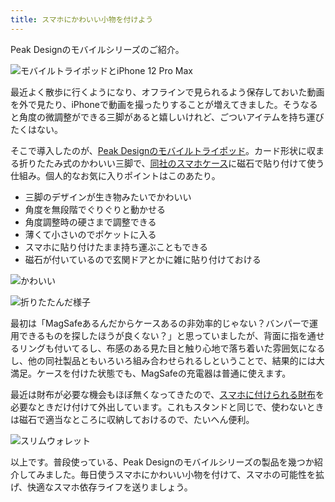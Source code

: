```yaml
---
title: スマホにかわいい小物を付けよう
---
```

Peak Designのモバイルシリーズのご紹介。

![](https://lh3.googleusercontent.com/xJXz9AmaCKhyRooC2ZEbj-iStB6_JlkiemyG9wVGjxuEDFJgPCrafsv3zRzUpzchTARo3U9WlCf5ovAKDaCMkBBTjNpJ4HGysfm-4XKYNPuyU0Skv7CEbmVRNZUcVslYEdjtpFgYJPgP9ZZAUD0WuxKOfCXX3h59dziGYGq4QHLynLvMxKP7SZoE "モバイルトライポッドとiPhone 12 Pro Max")

最近よく散歩に行くようになり、オフラインで見られるよう保存しておいた動画を外で見たり、iPhoneで動画を撮ったりすることが増えてきました。そうなると角度の微調整ができる三脚があると嬉しいけれど、ごついアイテムを持ち運びたくはない。

そこで導入したのが、[Peak Designのモバイルトライポッド](https://www.amazon.co.jp/dp/B09FRZPLL3)。カード形状に収まる折りたたみ式のかわいい三脚で、[同社のスマホケース](https://www.amazon.co.jp/dp/B09FP3HP7Z?)に磁石で貼り付けて使う仕組み。個人的なお気に入りポイントはこのあたり。

*   三脚のデザインが生き物みたいでかわいい
*   角度を無段階でぐりぐりと動かせる
*   角度調整時の硬さまで調整できる
*   薄くて小さいのでポケットに入る
*   スマホに貼り付けたまま持ち運ぶこともできる
*   磁石が付いているので玄関ドアとかに雑に貼り付けておける

![](https://lh4.googleusercontent.com/gGaMQiqK-xlGne7mpcv6eQP0RZAqyJSumhZofM51gUjHZURPPgpvZt5bW7Q5IPh6MdFuZqhofZ2d8k4Ua1EjmQiOEhMuCBWcIWQRLXl3zLj8jkmuAR4V2EbNwcNgaF731qIADwbO0BfjG9KuSAcWWGUAxPSUoTtXhSr0bLEr-D-BZvwLaN1q3W4F "かわいい")

![](https://lh6.googleusercontent.com/p-TRybQcMDHY_fLuNOu3XMtEHigAdqznHt0Xf1ZiGCp7c7ZXjbOtlVLcYGMzq9Mopuv_oX5GOUncyPwKrgN660WoijJhsdc2S54lp2fl4qLaQdvI9m7FIpenj7ezNIWyryUjKuGZu02rVdRw7kLm60PTnVefRjeXQsY9xqmHssLIVsjbvexBG-Th "折りたたんだ様子")

最初は「MagSafeあるんだからケースあるの非効率的じゃない？バンパーで運用できるものを探したほうが良くない？」と思っていましたが、背面に指を通せるリングも付いてるし、布感のある見た目と触り心地で落ち着いた雰囲気になるし、他の同社製品ともいろいろ組み合わせられるしということで、結果的には大満足。ケースを付けた状態でも、MagSafeの充電器は普通に使えます。

最近は財布が必要な機会もほぼ無くなってきたので、[スマホに付けられる財布](https://www.amazon.co.jp/dp/B09FSGW671)を必要なときだけ付けて外出しています。これもスタンドと同じで、使わないときは磁石で適当なところに収納しておけるので、たいへん便利。

![](https://lh3.googleusercontent.com/N61CvDWWlJB4qXP-c597LQZJshbyZ7wJKl81tEs9XN7CKKd0IDT5dADyRyrJlJqUoijMy9cKwqM23r5fSOlZ8ZU2fkOxGuucQJ7ou0YhTOVfyxMBtRH22Ga3EaYSEFp0M7boSfT8f1GkcsegY2DqnwAQEV8CkS9P1viVxliOTNqq1GBk3C5ImCAf "スリムウォレット")

以上です。普段使っている、Peak Designのモバイルシリーズの製品を幾つか紹介してみました。毎日使うスマホにかわいい小物を付けて、スマホの可能性を拡げ、快適なスマホ依存ライフを送りましょう。

